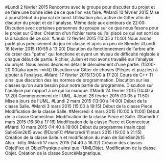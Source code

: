 #Lundi 2 février 2015
	Rencontre avec le groupe pour discutter du projet et se faire une bonne idée de ce que l'on vas faire.
#Mardi 10 février 2015
	Mise à jours/Début du journal de bord.
	Utilisation plus active de Gitter afin de discuter du projet et de l'analyse.
		Même date aux alentours de 22:00:
	Discution avec certaines personnes du groupe sur ce que nous fesons pour le projet sur Gitter.
	Création d'un fichier texte où j'ai placé ce qui est sorti de la discution de ce soir.
#Jeudi 12 février 2015 (10:05 à 11:40)
	Nous avons parlé plus précisément du jeu en classe et apris un peu de Blender
#Lundi 16 février 2015 (10:55 à 13:00)
	Discution du fonctionnement de l'arbre afin de créer des "paths" qui fonctione et ayant un niveau de difficulté réglable à chaque début de partie.
 	Richier, Julien et moi avons travaillé sur l'analyse du projet. Nous avons décris en détail le déroulement d'une partie.
			(15:00-20:00(aka après-midi))
	Discution sur Gitter de choses (Pièges et puzzles) à ajouter à l'analyse.
#Mardi 17 février 2015(13:00 à 17:20)
	Cours de C++ 11 ainsi que discution des les normes de programmation.
	Discution sur les classes qu'on aura besoin pour notre partie du programme.
	Discution sur l'analyse par rapport à ce qui lui manque.
#Mardi 24 février 2015 (14:40 à 17:20)
	Commencement de l'UML.
#Jeudi 26 février 2015 (10:05 à 11:50)
	Mise à jours de l'UML.
#Lundi 2 mars 2015 (13:00 à 14:00)
	Début de la classe Salle.
#Mardi 3 mars 2015 (15:00 à 19:15)
	Début de la classe Piece
	Modification de la classe Salle.
#Mercredi 4 mars 2015 (10:00 à 11:00)
	Début de la classe Connecteur.
	Modification de la classe Piece et Salle.
#Samedi 7 mars 2015 (16:30 à 17:16)
	Modification de la classe Piece et Connecteur.
#Mardi 10 mars 2015 (14:40 à 18:00)
	Début du programme (main.cpp) SalleSim2k15 avec @DomFC
#Mercredi 11 mars 2015 (19:00 à 21:15)
	Création de la classe Salle.h et modification du main de SalleSim2k15
	Also...kitty 
#Mardi 17 mars 2015 (14:40 à 16:32)
	Créaion des classes ObjetFixe et ObjetPhysique ainsi que l'UMLObjet.
	Modification de la classe Objet.
	Création de la classe SourceMagnetique.